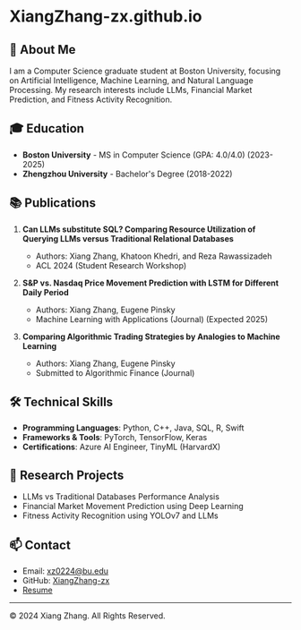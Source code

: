# XiangZhang-zx.github.io

## 👋 About Me
I am a Computer Science graduate student at Boston University, focusing on Artificial Intelligence, Machine Learning, and Natural Language Processing. My research interests include LLMs, Financial Market Prediction, and Fitness Activity Recognition.

## 🎓 Education
- **Boston University** - MS in Computer Science (GPA: 4.0/4.0) (2023-2025)
- **Zhengzhou University** - Bachelor's Degree (2018-2022)

## 📚 Publications
1. **Can LLMs substitute SQL? Comparing Resource Utilization of Querying LLMs versus Traditional Relational Databases**
   - Authors: Xiang Zhang, Khatoon Khedri, and Reza Rawassizadeh
   - ACL 2024 (Student Research Workshop)

2. **S&P vs. Nasdaq Price Movement Prediction with LSTM for Different Daily Period**
   - Authors: Xiang Zhang, Eugene Pinsky
   - Machine Learning with Applications (Journal) (Expected 2025)

3. **Comparing Algorithmic Trading Strategies by Analogies to Machine Learning**
   - Authors: Xiang Zhang, Eugene Pinsky
   - Submitted to Algorithmic Finance (Journal)

## 🛠 Technical Skills
- **Programming Languages**: Python, C++, Java, SQL, R, Swift
- **Frameworks & Tools**: PyTorch, TensorFlow, Keras
- **Certifications**: Azure AI Engineer, TinyML (HarvardX)

## 🔬 Research Projects
- LLMs vs Traditional Databases Performance Analysis
- Financial Market Movement Prediction using Deep Learning
- Fitness Activity Recognition using YOLOv7 and LLMs

## 📫 Contact
- Email: xz0224@bu.edu
- GitHub: [XiangZhang-zx](https://github.com/XiangZhang-zx)
- [Resume](Resume.pdf)

---
© 2024 Xiang Zhang. All Rights Reserved.